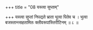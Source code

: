 +++
title = "08 यस्त्वा सुप्ताम्"

+++
यस्त्वा सुप्तां निपद्यते भ्राता भूत्वा पितेव च । भुत्वा  
बजस्तान्त्सहतामितः क्लीवरूपांस्तिरीटिनम् ॥ ८ ॥